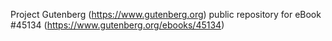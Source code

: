 Project Gutenberg (https://www.gutenberg.org) public repository for eBook #45134 (https://www.gutenberg.org/ebooks/45134)
